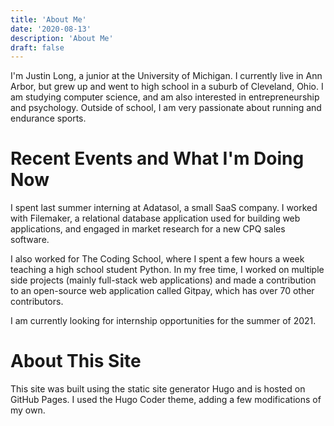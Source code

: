 ```yaml
---
title: 'About Me'
date: '2020-08-13'
description: 'About Me'
draft: false
---
```


I'm Justin Long, a junior at the University of Michigan. I currently live in Ann Arbor, but grew up and went to high school in a suburb of Cleveland, Ohio. I am studying computer science, and am also interested in entrepreneurship and psychology. Outside of school, I am very passionate about running and endurance sports.

# Recent Events and What I'm Doing Now

I spent last summer interning at Adatasol, a small SaaS company. I worked with Filemaker, a relational database application used for building web applications, and
engaged in market research for a new CPQ sales software.

I also worked for The Coding School, where I spent a few hours a week teaching a high school student Python.
In my free time, I worked on multiple side projects (mainly full-stack web applications) and made a
contribution to an open-source web application called Gitpay, which has over 70 other contributors.

I am currently looking for internship opportunities for the summer of 2021.

# About This Site

This site was built using the static site generator Hugo and is hosted on GitHub Pages. I used the Hugo Coder theme, adding a few modifications of my own.
